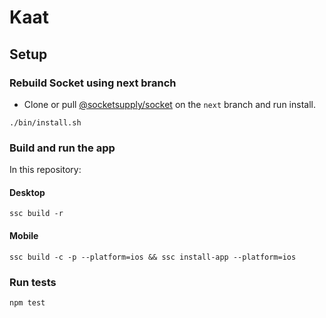 # Kaat

## Setup

### Rebuild Socket using next branch 

- Clone or pull [@socketsupply/socket](https://github.com/socketsupply/socket) on the `next` branch and run install.

```
./bin/install.sh
```

### Build and run the app
In this repository:

#### Desktop

```
ssc build -r
```

#### Mobile

```
ssc build -c -p --platform=ios && ssc install-app --platform=ios
```

### Run tests

```
npm test
```
